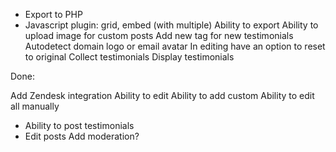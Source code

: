 - Export to PHP
- Javascript plugin: grid, embed (with multiple)
Ability to export
Ability to upload image for custom posts
Add new tag for new testimonials
Autodetect domain logo or email avatar
In editing have an option to reset to original
Collect testimonials
Display testimonials


Done:

Add Zendesk integration
Ability to edit
Ability to add custom
Ability to edit all manually
- Ability to post testimonials
- Edit posts
Add moderation?
